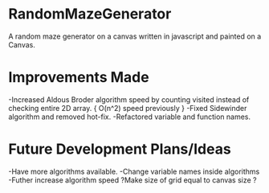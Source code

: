 # RandomMazeGenerator
A random maze generator on a canvas written in javascript and painted on a Canvas.

# Improvements Made
-Increased Aldous Broder algorithm speed by counting visited instead of checking entire 2D array. { O(n^2) speed previously }
-Fixed Sidewinder algorithm and removed hot-fix.
-Refactored variable and function names.

# Future Development Plans/Ideas
-Have more algorithms available.
-Change variable names inside algorithms
-Futher increase algorithm speed
?Make size of grid equal to canvas size
?
